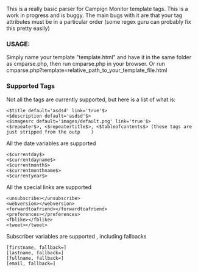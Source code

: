 This is a really basic parser for Campign Monitor template tags. This is a work in progress and is buggy.
The main bugs with it are that your tag attributes must be in a particular order (some regex guru can probably fix this pretty easily)

### USAGE:

Simply name your template "template.html" and have it in the same folder as cmparse.php, then run cmparse.php in your browser.
Or run cmparse.php?template=relative_path_to_your_template_file.html


### Supported Tags

Not all the tags are currently supported, but here is a list of what is:

	<$title default='asdsd' link='true'$>
	<$description default='asdsd'$>
	<$imagesrc default='images/default.png' link='true'$>
	<$repeater$>, <$repeatertitle$>, <$tableofcontents$> (these tags are just stripped from the outp	)

All the date variables are supported

	<$currentday$>
	<$currentdayname$>
	<$currentmonth$>
	<$currentmonthname$>
	<$currentyear$>

All the special links are supported

	<unsubscribe></unsubscribe>
	<webversion></webversion>
	<forwardtoafriend></forwardtoafriend>
	<preferences></preferences>
	<fblike></fblike>
	<tweet></tweet>

Subscriber variables are supported , including fallbacks

	[firstname, fallback=]
	[lastname, fallback=]
	[fullname, fallback=]
	[email, fallback=]